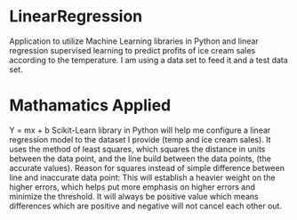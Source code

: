 # LinearRegression
Application to utilize Machine Learning libraries in Python and linear regression supervised learning to predict profits of ice cream sales according to the temperature. I am using a data set to feed it and a test data set.

# Mathamatics Applied
Y = mx + b
Scikit-Learn library in Python will help me configure a linear regression model to the dataset I provide (temp and ice cream sales).
It uses the method of least squares, which squares the distance in units between the data point, and the line build between the data points, (the accurate values). 
Reason for squares instead of simple difference between line and inaccurate data point:
This will establish a heavier weight on the higher errors, which helps put more emphasis on higher errors and minimize the threshold.
It will always be positive value which means differences which are positive and negative will not cancel each other out.
